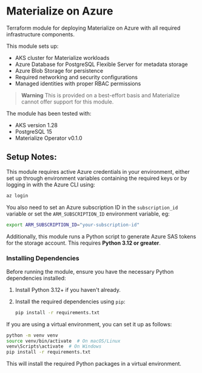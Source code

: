 # Materialize on Azure

Terraform module for deploying Materialize on Azure with all required infrastructure components.

This module sets up:
- AKS cluster for Materialize workloads
- Azure Database for PostgreSQL Flexible Server for metadata storage
- Azure Blob Storage for persistence
- Required networking and security configurations
- Managed identities with proper RBAC permissions

> **Warning** This is provided on a best-effort basis and Materialize cannot offer support for this module.

The module has been tested with:
- AKS version 1.28
- PostgreSQL 15
- Materialize Operator v0.1.0

## Setup Notes:

This module requires active Azure credentials in your environment, either set up through environment variables containing the required keys or by logging in with the Azure CLI using:

```sh
az login
```

You also need to set an Azure subscription ID in the `subscription_id` variable or set the `ARM_SUBSCRIPTION_ID` environment variable, eg:

```sh
export ARM_SUBSCRIPTION_ID="your-subscription-id"
```

Additionally, this module runs a Python script to generate Azure SAS tokens for the storage account. This requires **Python 3.12 or greater**.

### Installing Dependencies

Before running the module, ensure you have the necessary Python dependencies installed:

1. Install Python 3.12+ if you haven't already.
2. Install the required dependencies using `pip`:

   ```sh
   pip install -r requirements.txt
   ```

If you are using a virtual environment, you can set it up as follows:

```sh
python -m venv venv
source venv/bin/activate  # On macOS/Linux
venv\Scripts\activate  # On Windows
pip install -r requirements.txt
```

This will install the required Python packages in a virtual environment.
